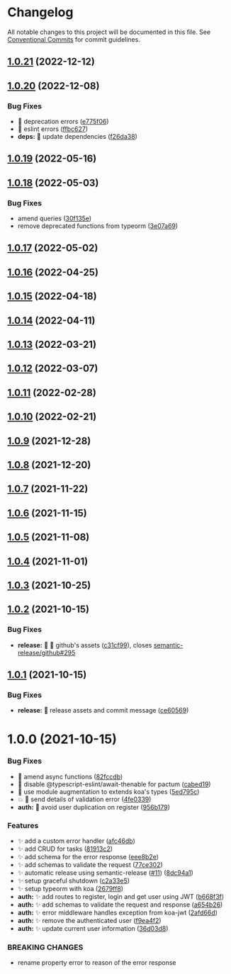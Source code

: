 # Changelog

All notable changes to this project will be documented in this file. See
[Conventional Commits](https://conventionalcommits.org) for commit guidelines.

## [1.0.21](https://github.com/leosuncin/koa-api-example/compare/v1.0.20...v1.0.21) (2022-12-12)

## [1.0.20](https://github.com/leosuncin/koa-api-example/compare/v1.0.19...v1.0.20) (2022-12-08)

### Bug Fixes

- 🐛 deprecation errors ([e775f06](https://github.com/leosuncin/koa-api-example/commit/e775f06678a7008c47de2ee491fb8741ae077872))
- 🐛 eslint errors ([ffbc627](https://github.com/leosuncin/koa-api-example/commit/ffbc627e595c30b812bd6d46801b67089862e95e))
- **deps:** 🐛 update dependencies ([f26da38](https://github.com/leosuncin/koa-api-example/commit/f26da38f46b3fb0559aaf8dda23d53d5d92c88c4))

## [1.0.19](https://github.com/leosuncin/koa-api-example/compare/v1.0.18...v1.0.19) (2022-05-16)

## [1.0.18](https://github.com/leosuncin/koa-api-example/compare/v1.0.17...v1.0.18) (2022-05-03)

### Bug Fixes

- amend queries ([30f135e](https://github.com/leosuncin/koa-api-example/commit/30f135edbc75c765d3736c0cfd67192e43c899de))
- remove deprecated functions from typeorm ([3e07a69](https://github.com/leosuncin/koa-api-example/commit/3e07a69abb0adb199e49c0a074b06d6e0134afcd))

## [1.0.17](https://github.com/leosuncin/koa-api-example/compare/v1.0.16...v1.0.17) (2022-05-02)

## [1.0.16](https://github.com/leosuncin/koa-api-example/compare/v1.0.15...v1.0.16) (2022-04-25)

## [1.0.15](https://github.com/leosuncin/koa-api-example/compare/v1.0.14...v1.0.15) (2022-04-18)

## [1.0.14](https://github.com/leosuncin/koa-api-example/compare/v1.0.13...v1.0.14) (2022-04-11)

## [1.0.13](https://github.com/leosuncin/koa-api-example/compare/v1.0.12...v1.0.13) (2022-03-21)

## [1.0.12](https://github.com/leosuncin/koa-api-example/compare/v1.0.11...v1.0.12) (2022-03-07)

## [1.0.11](https://github.com/leosuncin/koa-api-example/compare/v1.0.10...v1.0.11) (2022-02-28)

## [1.0.10](https://github.com/leosuncin/koa-api-example/compare/v1.0.9...v1.0.10) (2022-02-21)

## [1.0.9](https://github.com/leosuncin/koa-api-example/compare/v1.0.8...v1.0.9) (2021-12-28)

## [1.0.8](https://github.com/leosuncin/koa-api-example/compare/v1.0.7...v1.0.8) (2021-12-20)

## [1.0.7](https://github.com/leosuncin/koa-api-example/compare/v1.0.6...v1.0.7) (2021-11-22)

## [1.0.6](https://github.com/leosuncin/koa-api-example/compare/v1.0.5...v1.0.6) (2021-11-15)

## [1.0.5](https://github.com/leosuncin/koa-api-example/compare/v1.0.4...v1.0.5) (2021-11-08)

## [1.0.4](https://github.com/leosuncin/koa-api-example/compare/v1.0.3...v1.0.4) (2021-11-01)

## [1.0.3](https://github.com/leosuncin/koa-api-example/compare/v1.0.2...v1.0.3) (2021-10-25)

## [1.0.2](https://github.com/leosuncin/koa-api-example/compare/v1.0.1...v1.0.2) (2021-10-15)

### Bug Fixes

- **release:** 🐛 🚀 github's assets ([c31cf99](https://github.com/leosuncin/koa-api-example/commit/c31cf99f5a42b0d9893c87fdc9c9fc52c8895fbf)), closes [semantic-release/github#295](https://github.com/semantic-release/github/issues/295)

## [1.0.1](https://github.com/leosuncin/koa-api-example/compare/v1.0.0...v1.0.1) (2021-10-15)

### Bug Fixes

- **release:** 🐛 release assets and commit message ([ce60569](https://github.com/leosuncin/koa-api-example/commit/ce60569673f54a60c7a3cdabe30b9262a3d433e0))

# 1.0.0 (2021-10-15)

### Bug Fixes

- 🐛 amend async functions ([82fccdb](https://github.com/leosuncin/koa-api-example/commit/82fccdbc8b5432a93157784d944e43a620c92a28))
- 🐛 disable @typescript-eslint/await-thenable for pactum ([cabed19](https://github.com/leosuncin/koa-api-example/commit/cabed1993cbfaeabb18dfae6dd52cdf61b58adcc))
- 🐛 use module augmentation to extends koa's types ([5ed795c](https://github.com/leosuncin/koa-api-example/commit/5ed795cffc52c37f030c0c7b055bc80168381d1b))
- 💥 🐛 send details of validation error ([4fe0339](https://github.com/leosuncin/koa-api-example/commit/4fe03398639731f8667c912517f9ed9736b14b92))
- **auth:** 🐛 avoid user duplication on register ([956b179](https://github.com/leosuncin/koa-api-example/commit/956b1791da09f5cd7d7cac8979f97bdf8d634c15))

### Features

- ✨ add a custom error handler ([afc46db](https://github.com/leosuncin/koa-api-example/commit/afc46db08deb6ea51ac44be7e6b211d78d9578df))
- ✨ add CRUD for tasks ([81913c2](https://github.com/leosuncin/koa-api-example/commit/81913c2875af1fe5f9607b0740e8415b9e4e7704))
- ✨ add schema for the error response ([eee8b2e](https://github.com/leosuncin/koa-api-example/commit/eee8b2ecad9a30385ca6c4a3bcf70a28785e0e20))
- ✨ add schemas to validate the request ([77ce302](https://github.com/leosuncin/koa-api-example/commit/77ce3028d0e96500a2e5861d989ff723ed6069c0))
- ✨ automatic release using semantic-release ([#11](https://github.com/leosuncin/koa-api-example/issues/11)) ([8dc94a1](https://github.com/leosuncin/koa-api-example/commit/8dc94a1b92994b434eb9a7bd0517ac74f244e9c9))
- ✨ setup graceful shutdown ([c2a33e5](https://github.com/leosuncin/koa-api-example/commit/c2a33e5cc201153c3255acc05f526adb007926fc))
- ✨ setup typeorm with koa ([2679ff8](https://github.com/leosuncin/koa-api-example/commit/2679ff8ba36a59ed48bfe14d0829bedcb7421fc6))
- **auth:** ✨ add routes to register, login and get user using JWT ([b668f3f](https://github.com/leosuncin/koa-api-example/commit/b668f3f53d67f27f5c41d5d3497aabeac3ba6265))
- **auth:** ✨ add schemas to validate the request and response ([a654b26](https://github.com/leosuncin/koa-api-example/commit/a654b26e8a527e981e12d96643cf132c697c8e83))
- **auth:** ✨ error middleware handles exception from koa-jwt ([2afd66d](https://github.com/leosuncin/koa-api-example/commit/2afd66d74f1ae44fd6f4aa10a42ae44b7d5a611f))
- **auth:** ✨ remove the authenticated user ([f9ea4f2](https://github.com/leosuncin/koa-api-example/commit/f9ea4f2d837f9567ea4b742cbc3e0b007c52c1df))
- **auth:** ✨ update current user information ([36d03d8](https://github.com/leosuncin/koa-api-example/commit/36d03d8b8f67364540293ace0649b839a5dc7031))

### BREAKING CHANGES

- rename property error to reason of the error response
